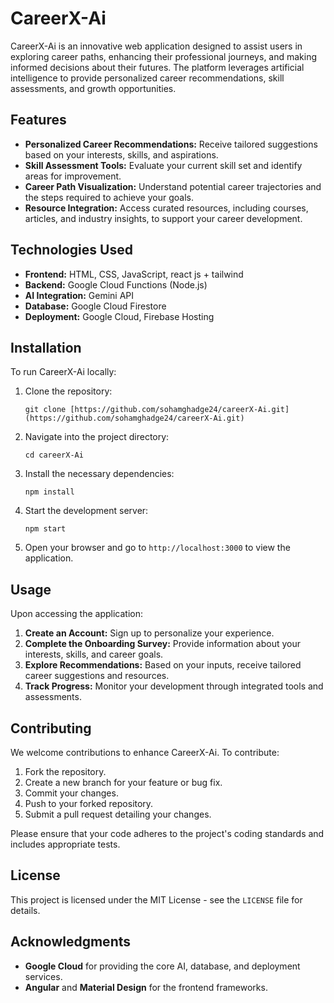 # CareerX-Ai
CareerX-Ai is an innovative web application designed to assist users in exploring career paths, enhancing their professional journeys, and making informed decisions about their futures. The platform leverages artificial intelligence to provide personalized career recommendations, skill assessments, and growth opportunities.

## Features
* **Personalized Career Recommendations:** Receive tailored suggestions based on your interests, skills, and aspirations.
* **Skill Assessment Tools:** Evaluate your current skill set and identify areas for improvement.
* **Career Path Visualization:** Understand potential career trajectories and the steps required to achieve your goals.
* **Resource Integration:** Access curated resources, including courses, articles, and industry insights, to support your career development.

## Technologies Used
* **Frontend:** HTML, CSS, JavaScript, react js + tailwind 
* **Backend:** Google Cloud Functions (Node.js)
* **AI Integration:** Gemini API
* **Database:** Google Cloud Firestore
* **Deployment:** Google Cloud, Firebase Hosting

## Installation
To run CareerX-Ai locally:

1.  Clone the repository:
    ```
    git clone [https://github.com/sohamghadge24/careerX-Ai.git](https://github.com/sohamghadge24/careerX-Ai.git)
    ```
2.  Navigate into the project directory:
    ```
    cd careerX-Ai
    ```
3.  Install the necessary dependencies:
    ```
    npm install
    ```
4.  Start the development server:
    ```
    npm start
    ```
5.  Open your browser and go to `http://localhost:3000` to view the application.

## Usage
Upon accessing the application:

1.  **Create an Account:** Sign up to personalize your experience.
2.  **Complete the Onboarding Survey:** Provide information about your interests, skills, and career goals.
3.  **Explore Recommendations:** Based on your inputs, receive tailored career suggestions and resources.
4.  **Track Progress:** Monitor your development through integrated tools and assessments.

## Contributing
We welcome contributions to enhance CareerX-Ai. To contribute:

1.  Fork the repository.
2.  Create a new branch for your feature or bug fix.
3.  Commit your changes.
4.  Push to your forked repository.
5.  Submit a pull request detailing your changes.

Please ensure that your code adheres to the project's coding standards and includes appropriate tests.

## License
This project is licensed under the MIT License - see the `LICENSE` file for details.

## Acknowledgments
* **Google Cloud** for providing the core AI, database, and deployment services.
* **Angular** and **Material Design** for the frontend frameworks.

